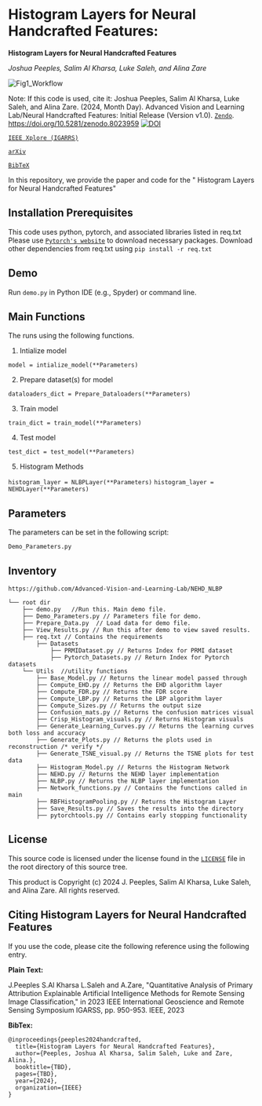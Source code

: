 # Histogram Layers for Neural Handcrafted Features:
**Histogram Layers for Neural Handcrafted Features**

_Joshua Peeples, Salim Al Kharsa, Luke Saleh, and Alina Zare_

![Fig1_Workflow](https://github.com/Peeples-Lab/XAI_Analysis/blob/main/Images/Horizontal_Fig_1.png)

Note: If this code is used, cite it: Joshua Peeples, Salim Al Kharsa, Luke Saleh, and Alina Zare. 
(2024, Month Day). Advanced Vision and Learning Lab/Neural Handcrafted Features: Initial Release (Version v1.0). 
[`Zendo`](https://zenodo.org/record/8023959). https://doi.org/10.5281/zenodo.8023959
[![DOI](https://zenodo.org/badge/DOI/10.5281/zenodo.8023959.svg)](https://doi.org/10.5281/zenodo.8023959)

[`IEEE Xplore (IGARRS)`](https://ieeexplore.ieee.org/document/10281981)

[`arXiv`](https://arxiv.org/abs/2306.04037)

[`BibTeX`](https://github.com/Peeples-Lab/XAI_Analysis#citing-quantitative-analysis-of-primary-attribution-explainable-artificial-intelligence-methods-for-remote-sensing-image-classification)


In this repository, we provide the paper and code for the " Histogram Layers for Neural Handcrafted Features"

## Installation Prerequisites

This code uses python, pytorch, and associated libraries listed in req.txt
Please use [`Pytorch's website`](https://pytorch.org/get-started/locally/) to download necessary packages.
Download other dependencies from req.txt using
```pip install -r req.txt```

## Demo

Run `demo.py` in Python IDE (e.g., Spyder) or command line. 

## Main Functions

The runs using the following functions. 

1. Intialize model  

```model = intialize_model(**Parameters)```

2. Prepare dataset(s) for model

 ```dataloaders_dict = Prepare_Dataloaders(**Parameters)```

3. Train model 

```train_dict = train_model(**Parameters)```

4. Test model

```test_dict = test_model(**Parameters)```

5. Histogram Methods

```histogram_layer = NLBPLayer(**Parameters)```
```histogram_layer = NEHDLayer(**Parameters)```


## Parameters
The parameters can be set in the following script:

```Demo_Parameters.py```

## Inventory

```
https://github.com/Advanced-Vision-and-Learning-Lab/NEHD_NLBP

└── root dir
	├── demo.py   //Run this. Main demo file.
	├── Demo_Parameters.py // Parameters file for demo.
	├── Prepare_Data.py  // Load data for demo file.
	├── View_Results.py // Run this after demo to view saved results.
  	├── req.txt // Contains the requirements 
        ├── Datasets
        	├── PRMIDataset.py // Returns Index for PRMI dataset
        	├── Pytorch_Datasets.py // Return Index for Pytorch datasets
	└── Utils  //utility functions
		├── Base_Model.py // Returns the linear model passed through
		├── Compute_EHD.py // Returns the EHD algorithm layer
		├── Compute_FDR.py // Returns the FDR score
		├── Compute_LBP.py // Returns the LBP algorithm layer
		├── Compute_Sizes.py // Returns the output size
		├── Confusion_mats.py // Returns the confusion matrices visual
		├── Crisp_Histogram_visuals.py // Returns Histogram visuals
		├── Generate_Learning_Curves.py // Returns the learning curves both loss and accuracy
		├── Generate_Plots.py // Returns the plots used in reconstruction /* verify */
		├── Generate_TSNE_visual.py // Returns the TSNE plots for test data
		├── Histogram_Model.py // Returns the Histogram Network
		├── NEHD.py // Returns the NEHD layer implementation
		├── NLBP.py // Returns the NLBP layer implementation
		├── Network_functions.py // Contains the functions called in main
		├── RBFHistogramPooling.py // Returns the Histogram Layer
		├── Save_Results.py // Saves the results into the directory
		├── pytorchtools.py // Contains early stopping functionality
```

## License

This source code is licensed under the license found in the [`LICENSE`](LICENSE) 
file in the root directory of this source tree.

This product is Copyright (c) 2024 J. Peeples, Salim Al Kharsa, Luke Saleh, and Alina Zare. All rights reserved.

## <a name="CitingHistogramFeatures"></a>Citing Histogram Layers for Neural Handcrafted Features

If you use the code, please cite the following 
reference using the following entry.

**Plain Text:**

J.Peeples S.Al Kharsa L.Saleh and A.Zare, "Quantitative Analysis of Primary Attribution Explainable Artificial Intelligence Methods for Remote Sensing Image Classification,"  in 2023 IEEE International Geoscience and Remote Sensing Symposium IGARSS, pp. 950-953. IEEE, 2023

**BibTex:**
```
@inproceedings{peeples2024handcrafted,
  title={Histogram Layers for Neural Handcrafted Features},
  author={Peeples, Joshua Al Kharsa, Salim Saleh, Luke and Zare, Alina.},
  booktitle={TBD},
  pages={TBD},
  year={2024},
  organization={IEEE}
}

```
